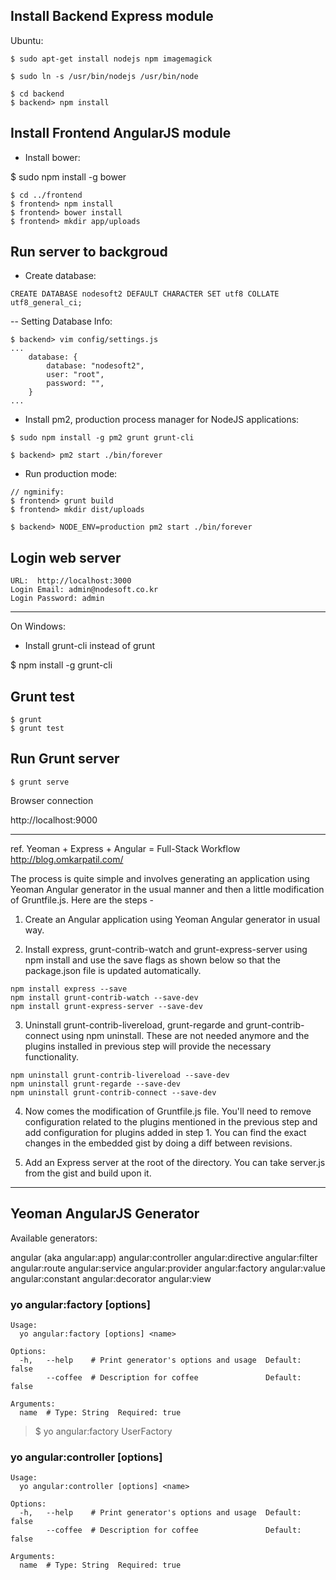 ## Install Backend Express module
Ubuntu:
```
$ sudo apt-get install nodejs npm imagemagick

$ sudo ln -s /usr/bin/nodejs /usr/bin/node
```

```
$ cd backend
$ backend> npm install
```

## Install Frontend AngularJS module
- Install bower:

 $ sudo npm install -g bower

```
$ cd ../frontend
$ frontend> npm install
$ frontend> bower install
$ frontend> mkdir app/uploads
```

## Run server to backgroud
- Create database:
```
CREATE DATABASE nodesoft2 DEFAULT CHARACTER SET utf8 COLLATE utf8_general_ci;
```
-- Setting Database Info:
```
$ backend> vim config/settings.js
...
    database: {
        database: "nodesoft2",
        user: "root",
        password: "",
    }
...
```

- Install pm2, production process manager for NodeJS applications:
```
$ sudo npm install -g pm2 grunt grunt-cli

$ backend> pm2 start ./bin/forever
```

- Run production mode:
```
// ngminify:
$ frontend> grunt build
$ frontend> mkdir dist/uploads

$ backend> NODE_ENV=production pm2 start ./bin/forever
```

## Login web server
```
URL:  http://localhost:3000
Login Email: admin@nodesoft.co.kr
Login Password: admin
```

---------------------
On Windows:

 - Install grunt-cli instead of grunt

 $ npm install -g grunt-cli

## Grunt test

```
$ grunt 
$ grunt test
```
## Run Grunt server

```
$ grunt serve
```

Browser connection

 http://localhost:9000


---------------
ref. Yeoman + Express + Angular = Full-Stack Workflow
	http://blog.omkarpatil.com/

The process is quite simple and involves generating an application using Yeoman Angular generator in the usual manner and then a little modification of Gruntfile.js. Here are the steps - 

1. Create an Angular application using Yeoman Angular generator in usual way.

2. Install express, grunt-contrib-watch and grunt-express-server using npm install and use the save flags as shown below so that the package.json file is updated automatically.

```
npm install express --save
npm install grunt-contrib-watch --save-dev
npm install grunt-express-server --save-dev
```

3. Uninstall grunt-contrib-livereload, grunt-regarde and grunt-contrib-connect using npm uninstall. These are not needed anymore and the plugins installed in previous step will provide the necessary functionality.

```
npm uninstall grunt-contrib-livereload --save-dev
npm uninstall grunt-regarde --save-dev
npm uninstall grunt-contrib-connect --save-dev
```

4. Now comes the modification of Gruntfile.js file. You'll need to remove configuration related to the plugins mentioned in the previous step and add configuration for plugins added in step 1. You can find the exact changes in the embedded gist by doing a diff between revisions.

5. Add an Express server at the root of the directory. You can take server.js from the gist and build upon it. 	


---------------
## Yeoman AngularJS Generator
Available generators:

angular (aka angular:app)
angular:controller
angular:directive
angular:filter
angular:route
angular:service
angular:provider
angular:factory
angular:value
angular:constant
angular:decorator
angular:view


### yo angular:factory [options] <name>

```
Usage:
  yo angular:factory [options] <name>

Options:
  -h,   --help    # Print generator's options and usage  Default: false
        --coffee  # Description for coffee               Default: false

Arguments:
  name  # Type: String  Required: true
```

> $ yo angular:factory  UserFactory

### yo angular:controller [options] <name>

```
Usage:
  yo angular:controller [options] <name>

Options:
  -h,   --help    # Print generator's options and usage  Default: false
        --coffee  # Description for coffee               Default: false

Arguments:
  name  # Type: String  Required: true
```
